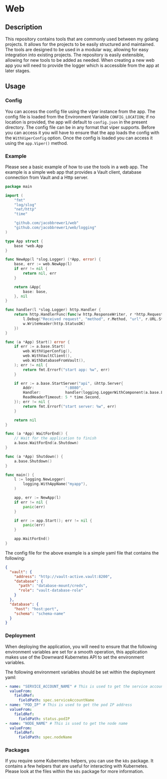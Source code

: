 # Web

## Description

This repository contains tools that are commonly used between my golang projects. It allows for the projects to be
easily structured and maintained. The tools are designed to be used in a modular way, allowing for easy integration into
existing projects. The repository is easily extensible, allowing for new tools to be added as needed. When creating a
new web app you will need to provide the logger which is accessible from the app at later stages.

## Usage

### Config

You can access the config file using the viper instance from the app. The config file is loaded from the Environment
Variable `CONFIG_LOCATION`; if no location is provided, the app will default to `config.json` in the present directory.
The config file can be in any format that viper supports. Before you can access it you will have to ensure that the app
loads the config with the `WithViperConfig` option. Once the config is loaded you can access it using the `app.Viper()`
method.

### Example

Please see a basic example of how to use the tools in a web app. The example is a simple web app that provides a Vault
client, database connection from Vault and a Http server.

```go
package main

import (
	"fmt"
	"log/slog"
	"net/http"
	"time"

	"github.com/jacobbrewer1/web"
	"github.com/jacobbrewer1/web/logging"
)

type App struct {
	base *web.App
}

func NewApp(l *slog.Logger) (*App, error) {
	base, err := web.NewApp(l)
	if err != nil {
		return nil, err
	}

	return &App{
		base: base,
	}, nil
}

func handler(l *slog.Logger) http.Handler {
	return http.HandlerFunc(func(w http.ResponseWriter, r *http.Request) {
		l.Debug("Received request", "method", r.Method, "url", r.URL.String())
		w.WriteHeader(http.StatusOK)
	})
}

func (a *App) Start() error {
	if err := a.base.Start(
		web.WithViperConfig(),
		web.WithVaultClient(),
		web.WithDatabaseFromVault(),
	); err != nil {
		return fmt.Errorf("start app: %w", err)
	}

	if err := a.base.StartServer("api", &http.Server{
		Addr:              ":8080",
		Handler:           handler(logging.LoggerWithComponent(a.base.Logger(), "api-handler")),
		ReadHeaderTimeout: 5 * time.Second,
	}); err != nil {
		return fmt.Errorf("start server: %w", err)
	}

	return nil
}

func (a *App) WaitForEnd() {
	// Wait for the application to finish
	a.base.WaitForEnd(a.Shutdown)
}

func (a *App) Shutdown() {
	a.base.Shutdown()
}

func main() {
	l := logging.NewLogger(
		logging.WithAppName("myapp"),
	)

	app, err := NewApp(l)
	if err != nil {
		panic(err)
	}

	if err := app.Start(); err != nil {
		panic(err)
	}

	app.WaitForEnd()
}
```

The config file for the above example is a simple yaml file that contains the following:

```json
{
  "vault": {
    "address": "http://vault-active.vault:8200",
    "database": {
      "path": "database-mount/creds",
      "role": "vault-database-role"
    }
  },
  "database": {
    "host": "host:port",
    "schema": "schema-name"
  }
}
```

### Deployment

When deploying the application, you will need to ensure that the following environment variables are set for a smooth
operation, this application makes use of the Downward Kubernetes API to set the environment variables.

The following environment variables should be set within the deployment yaml:

```yaml
- name: "SERVICE_ACCOUNT_NAME" # This is used to get the service account name. Additionally Vault will fail to initialize if this is not set.
  valueFrom:
    fieldRef:
      fieldPath: spec.serviceAccountName
- name: "POD_IP" # This is used to get the pod IP address
  valueFrom:
    fieldRef:
      fieldPath: status.podIP
- name: "NODE_NAME" # This is used to get the node name
  valueFrom:
    fieldRef:
      fieldPath: spec.nodeName
```

### Packages

If you require some Kubernetes helpers, you can use the `k8s` package. It contains a few helpers that are useful for
interacting with Kubernetes. Please look at the files within the `k8s` package for more information.
